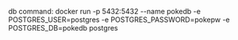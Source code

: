 db command: docker run -p 5432:5432 --name pokedb -e POSTGRES_USER=postgres -e POSTGRES_PASSWORD=pokepw -e POSTGRES_DB=pokedb postgres
